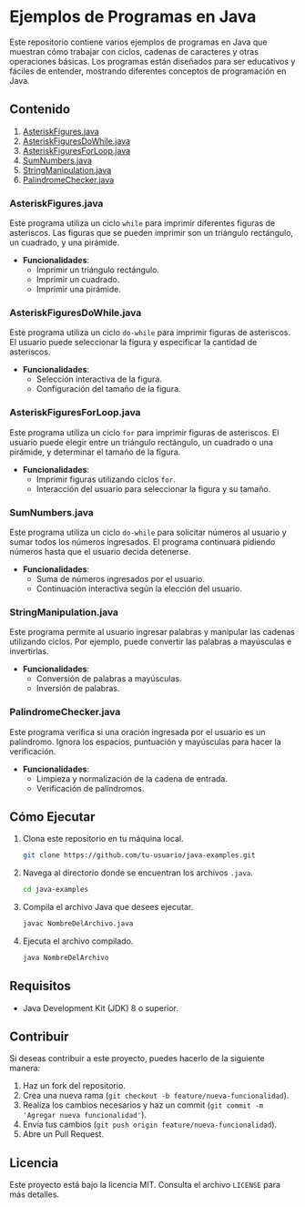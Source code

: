 
# Ejemplos de Programas en Java

Este repositorio contiene varios ejemplos de programas en Java que muestran cómo trabajar con ciclos, cadenas de caracteres y otras operaciones básicas. Los programas están diseñados para ser educativos y fáciles de entender, mostrando diferentes conceptos de programación en Java.

## Contenido

1. [AsteriskFigures.java](#asteriskfiguresjava)
2. [AsteriskFiguresDoWhile.java](#asteriskfiguresdowhilejava)
3. [AsteriskFiguresForLoop.java](#asteriskfiguresforloopjava)
4. [SumNumbers.java](#sumnumbersjava)
5. [StringManipulation.java](#stringmanipulationjava)
6. [PalindromeChecker.java](#palindromecheckerjava)

### AsteriskFigures.java

Este programa utiliza un ciclo `while` para imprimir diferentes figuras de asteriscos. Las figuras que se pueden imprimir son un triángulo rectángulo, un cuadrado, y una pirámide.

- **Funcionalidades**:
  - Imprimir un triángulo rectángulo.
  - Imprimir un cuadrado.
  - Imprimir una pirámide.

### AsteriskFiguresDoWhile.java

Este programa utiliza un ciclo `do-while` para imprimir figuras de asteriscos. El usuario puede seleccionar la figura y especificar la cantidad de asteriscos.

- **Funcionalidades**:
  - Selección interactiva de la figura.
  - Configuración del tamaño de la figura.

### AsteriskFiguresForLoop.java

Este programa utiliza un ciclo `for` para imprimir figuras de asteriscos. El usuario puede elegir entre un triángulo rectángulo, un cuadrado o una pirámide, y determinar el tamaño de la figura.

- **Funcionalidades**:
  - Imprimir figuras utilizando ciclos `for`.
  - Interacción del usuario para seleccionar la figura y su tamaño.

### SumNumbers.java

Este programa utiliza un ciclo `do-while` para solicitar números al usuario y sumar todos los números ingresados. El programa continuará pidiendo números hasta que el usuario decida detenerse.

- **Funcionalidades**:
  - Suma de números ingresados por el usuario.
  - Continuación interactiva según la elección del usuario.

### StringManipulation.java

Este programa permite al usuario ingresar palabras y manipular las cadenas utilizando ciclos. Por ejemplo, puede convertir las palabras a mayúsculas e invertirlas.

- **Funcionalidades**:
  - Conversión de palabras a mayúsculas.
  - Inversión de palabras.

### PalindromeChecker.java

Este programa verifica si una oración ingresada por el usuario es un palíndromo. Ignora los espacios, puntuación y mayúsculas para hacer la verificación.

- **Funcionalidades**:
  - Limpieza y normalización de la cadena de entrada.
  - Verificación de palíndromos.

## Cómo Ejecutar

1. Clona este repositorio en tu máquina local.
   ```bash
   git clone https://github.com/tu-usuario/java-examples.git
   ```
2. Navega al directorio donde se encuentran los archivos `.java`.
   ```bash
   cd java-examples
   ```
3. Compila el archivo Java que desees ejecutar.
   ```bash
   javac NombreDelArchivo.java
   ```
4. Ejecuta el archivo compilado.
   ```bash
   java NombreDelArchivo
   ```

## Requisitos

- Java Development Kit (JDK) 8 o superior.

## Contribuir

Si deseas contribuir a este proyecto, puedes hacerlo de la siguiente manera:

1. Haz un fork del repositorio.
2. Crea una nueva rama (`git checkout -b feature/nueva-funcionalidad`).
3. Realiza los cambios necesarios y haz un commit (`git commit -m 'Agregar nueva funcionalidad'`).
4. Envía tus cambios (`git push origin feature/nueva-funcionalidad`).
5. Abre un Pull Request.

## Licencia

Este proyecto está bajo la licencia MIT. Consulta el archivo `LICENSE` para más detalles.
